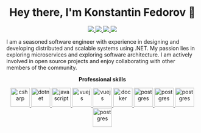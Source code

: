 <h1 align="center">Hey there, I'm Konstantin Fedorov 👋</h1>

<p align="center" dir="auto">
  <a href="https://github.com/kmorpex">
    <img src="https://img.shields.io/badge/GITHUB-black?style=for-the-badge&logo=github" />
  </a>
  <a href="https://Fwww.linkedin.com/in/k-fedorov/">
    <img src="https://img.shields.io/badge/LINKEDIN-blue?style=for-the-badge&logo=linkedin&link" />
  </a>
  <a href="https://medium.com/@kmorpex">
    <img src="https://img.shields.io/badge/Medium-black?style=for-the-badge&logo=medium" />
  </a>
  <a href="https://github.com/kmorpex">
    <img src="https://komarev.com/ghpvc/?username=kmorpex&style=for-the-badge" />
  </a>
</p>

I am a seasoned software engineer with experience in designing and developing distributed and scalable systems using .NET. My passion lies in exploring microservices and exploring software architecture. I am actively involved in open source projects and enjoy collaborating with other members of the community.

<p align="center" dir="auto">
  <strong>
    Professional skills
  </strong>
</p>
<p align="center" dir="auto">
  <a href="https://dotnet.microsoft.com/en-us/languages/csharp" rel="nofollow">
    <img src="https://cdn.jsdelivr.net/gh/devicons/devicon@latest/icons/csharp/csharp-original.svg" height="50" alt="csharp" style="max-width: 100%;">
  </a>
  <a href="https://dotnet.microsoft.com/en-us/" rel="nofollow">
    <img src="https://cdn.jsdelivr.net/gh/devicons/devicon@latest/icons/dotnetcore/dotnetcore-original.svg" height="50" alt="dotnet" style="max-width: 100%;">
  </a>
  <a href="https://www.javascript.com" rel="nofollow">
    <img src="https://cdn.jsdelivr.net/gh/devicons/devicon@latest/icons/javascript/javascript-original.svg" height="50" alt="javascript" style="max-width: 100%;">
  </a>
  <a href="https://vuejs.org" rel="nofollow">
    <img src="https://cdn.jsdelivr.net/gh/devicons/devicon@latest/icons/vuejs/vuejs-original.svg" height="50" alt="vuejs" style="max-width: 100%;"/>
  </a>
  <a href="https://vuejs.org" rel="nofollow">
    <img src="https://cdn.jsdelivr.net/gh/devicons/devicon@latest/icons/flutter/flutter-original.svg" height="50" alt="vuejs" style="max-width: 100%;"/>
  </a>
  <a href="https://www.docker.com" rel="nofollow">
    <img src="https://cdn.jsdelivr.net/gh/devicons/devicon@latest/icons/docker/docker-original.svg" height="50" alt="docker" style="max-width: 100%;">
  </a> 
  <a href="https://www.postgresql.org" rel="nofollow">
    <img src="https://cdn.jsdelivr.net/gh/devicons/devicon@latest/icons/postgresql/postgresql-original.svg"width="50" height="50" alt="postgres" style="max-width: 100%;">
  </a>
  <a href="https://www.mongodb.com" rel="nofollow">
    <img src="https://cdn.jsdelivr.net/gh/devicons/devicon@latest/icons/mongodb/mongodb-original.svg"width="50" height="50" alt="postgres" style="max-width: 100%;">
  </a>
  <a href="https://www.redis.io" rel="nofollow">
    <img src="https://cdn.jsdelivr.net/gh/devicons/devicon@latest/icons/redis/redis-original.svg"width="50" height="50" alt="postgres" style="max-width: 100%;">
  </a>
  <a href="https://www.rabbitmq.com" rel="nofollow">
    <img src="https://cdn.jsdelivr.net/gh/devicons/devicon@latest/icons/rabbitmq/rabbitmq-original.svg"width="50" height="50" alt="postgres" style="max-width: 100%;">
  </a>
  <br>
</p>
